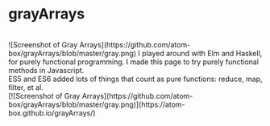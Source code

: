
# grayArrays
<br>
![Screenshot of Gray Arrays](https://github.com/atom-box/grayArrays/blob/master/gray.png)
I played around with Elm and Haskell, for purely functional programming.  I made this page to try purely functional methods in Javascript. <br> 
ES5 and ES6 added lots of things that count as pure functions: reduce, map, filter, et al. <br>
[![Screenshot of Gray Arrays](https://github.com/atom-box/grayArrays/blob/master/gray.png)](https://atom-box.github.io/grayArrays/)<br> 

